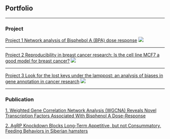 ## Portfolio

---

### Project

[Project 1 Network analysis of Bisphebol A (BPA) dose response](https://www.ncbi.nlm.nih.gov/pmc/articles/PMC6240694/)
<img src="images/dummy_thumbnail.jpg?raw=true"/>

---
[Project 2 Reproducibility in breast cancer research: Is the cell line MCF7 a good model for breast cancer?](/pdf/sample_presentation.pdf)
<img src="images/dummy_thumbnail.jpg?raw=true"/>

---
[Project 3 Look for the lost keys under the lamppost: an analysis of biases in gene annotation in cancer research](http://example.com/)
<img src="images/dummy_thumbnail.jpg?raw=true"/>

---

### Publication

[1. Weighted Gene Correlation Network Analysis (WGCNA) Reveals Novel Transcription Factors Associated With Bisphenol A Dose-Response](https://www.ncbi.nlm.nih.gov/pmc/articles/PMC6240694/)

[2. AgRP Knockdown Blocks Long-Term Appetitive, but not Consummatory, Feeding Behaviors in Siberian hamsters](https://www.ncbi.nlm.nih.gov/pmc/articles/PMC5897226/)
